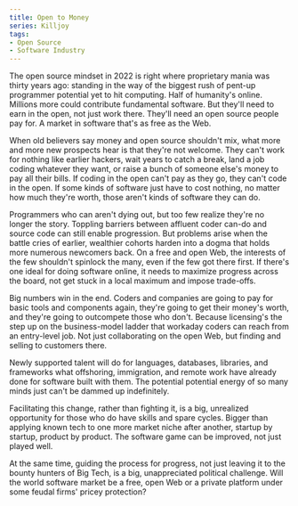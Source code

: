 ```yaml
---
title: Open to Money
series: Killjoy
tags:
- Open Source
- Software Industry
---
```


The open source mindset in 2022 is right where proprietary mania was thirty years ago: standing in the way of the biggest rush of pent-up programmer potential yet to hit computing.  Half of humanity's online.  Millions more could contribute fundamental software.  But they'll need to earn in the open, not just work there.  They'll need an open source people pay for.  A market in software that's as free as the Web.

When old believers say money and open source shouldn't mix, what more and more new prospects hear is that they're not welcome.  They can't work for nothing like earlier hackers, wait years to catch a break, land a job coding whatever they want, or raise a bunch of someone else's money to pay all their bills.  If coding in the open can't pay as they go, they can't code in the open.  If some kinds of software just have to cost nothing, no matter how much they're worth, those aren't kinds of software they can do.

Programmers who can aren't dying out, but too few realize they're no longer the story.  Toppling barriers between affluent coder can-do and source code can still enable progression.  But problems arise when the battle cries of earlier, wealthier cohorts harden into a dogma that holds more numerous newcomers back.  On a free and open Web, the interests of the few shouldn't spinlock the many, even if the few got there first.  If there's one ideal for doing software online, it needs to maximize progress across the board, not get stuck in a local maximum and impose trade-offs.

Big numbers win in the end.  Coders and companies are going to pay for basic tools and components again, they're going to get their money's worth, and they're going to outcompete those who don't.  Because licensing's the step up on the business-model ladder that workaday coders can reach from an entry-level job.  Not just collaborating on the open Web, but finding and selling to customers there.

Newly supported talent will do for languages, databases, libraries, and frameworks what offshoring, immigration, and remote work have already done for software built with them.  The potential potential energy of so many minds just can't be dammed up indefinitely.

Facilitating this change, rather than fighting it, is a big, unrealized opportunity for those who do have skills and spare cycles.  Bigger than applying known tech to one more market niche after another, startup by startup, product by product.  The software game can be improved, not just played well.

At the same time, guiding the process for progress, not just leaving it to the bounty hunters of Big Tech, is a big, unappreciated political challenge.  Will the world software market be a free, open Web or a private platform under some feudal firms' pricey protection?
